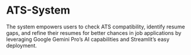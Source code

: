 # ATS-System
The system empowers users to check ATS compatibility, identify resume gaps, and refine their resumes for better chances in job applications by leveraging Google Gemini Pro’s AI capabilities and Streamlit’s easy deployment.
